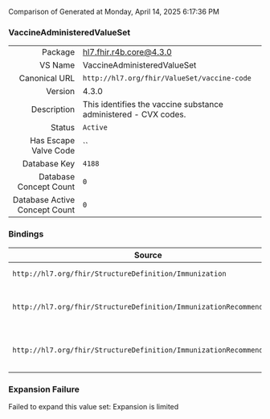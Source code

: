 Comparison of 
Generated at Monday, April 14, 2025 6:17:36 PM

### VaccineAdministeredValueSet

|      |     |
| ---: | --- |
| Package | hl7.fhir.r4b.core@4.3.0 |
| VS Name | VaccineAdministeredValueSet |
| Canonical URL | `http://hl7.org/fhir/ValueSet/vaccine-code` |
| Version | 4.3.0 |
| Description | This identifies the vaccine substance administered - CVX codes. |
| Status | `Active` |
| Has Escape Valve Code | `` |
| Database Key | `4188` |
| Database Concept Count | `0` |
| Database Active Concept Count | `0` |
### Bindings

| Source | Element | Binding | Strength | Element Short |
| ------ | ------- | ------- | -------- | ------------- |
| `http://hl7.org/fhir/StructureDefinition/Immunization` | `Immunization.vaccineCode` | `http://hl7.org/fhir/ValueSet/vaccine-code` | `Example` | Vaccine product administered |
| `http://hl7.org/fhir/StructureDefinition/ImmunizationRecommendation` | `ImmunizationRecommendation.recommendation.vaccineCode` | `http://hl7.org/fhir/ValueSet/vaccine-code` | `Example` | Vaccine  or vaccine group recommendation applies to |
| `http://hl7.org/fhir/StructureDefinition/ImmunizationRecommendation` | `ImmunizationRecommendation.recommendation.contraindicatedVaccineCode` | `http://hl7.org/fhir/ValueSet/vaccine-code` | `Example` | Vaccine which is contraindicated to fulfill the recommendation |

### Expansion Failure

Failed to expand this value set: Expansion is limited
